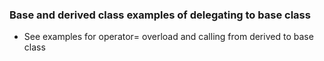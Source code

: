 ### Base and derived class examples of delegating to base class
* See examples for operator= overload and calling from derived to base class